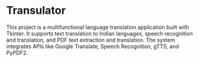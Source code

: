 # Transulator
This project is a multifunctional language translation application built with Tkinter. It supports text translation to Indian languages, speech recognition and translation, and PDF text extraction and translation. The system integrates APIs like Google Translate, Speech Recognition, gTTS, and PyPDF2.
